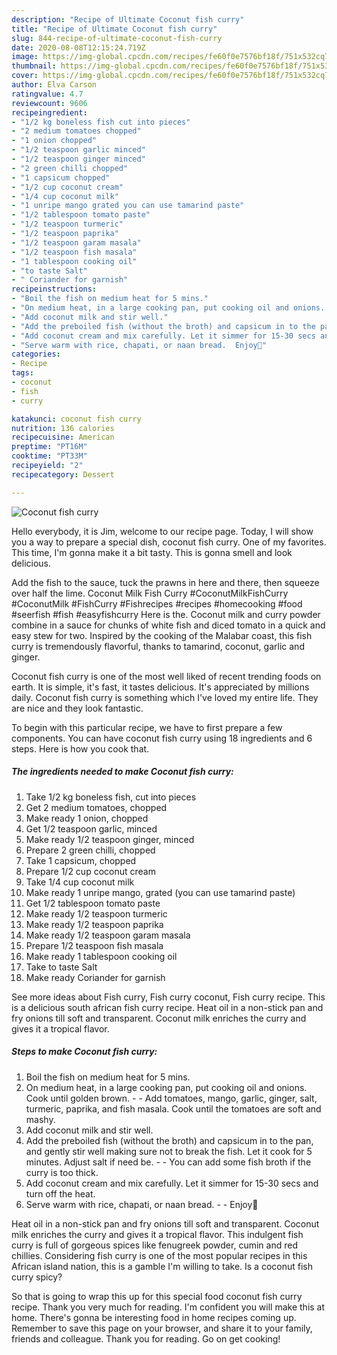 ```yaml
---
description: "Recipe of Ultimate Coconut fish curry"
title: "Recipe of Ultimate Coconut fish curry"
slug: 844-recipe-of-ultimate-coconut-fish-curry
date: 2020-08-08T12:15:24.719Z
image: https://img-global.cpcdn.com/recipes/fe60f0e7576bf18f/751x532cq70/coconut-fish-curry-recipe-main-photo.jpg
thumbnail: https://img-global.cpcdn.com/recipes/fe60f0e7576bf18f/751x532cq70/coconut-fish-curry-recipe-main-photo.jpg
cover: https://img-global.cpcdn.com/recipes/fe60f0e7576bf18f/751x532cq70/coconut-fish-curry-recipe-main-photo.jpg
author: Elva Carson
ratingvalue: 4.7
reviewcount: 9606
recipeingredient:
- "1/2 kg boneless fish cut into pieces"
- "2 medium tomatoes chopped"
- "1 onion chopped"
- "1/2 teaspoon garlic minced"
- "1/2 teaspoon ginger minced"
- "2 green chilli chopped"
- "1 capsicum chopped"
- "1/2 cup coconut cream"
- "1/4 cup coconut milk"
- "1 unripe mango grated you can use tamarind paste"
- "1/2 tablespoon tomato paste"
- "1/2 teaspoon turmeric"
- "1/2 teaspoon paprika"
- "1/2 teaspoon garam masala"
- "1/2 teaspoon fish masala"
- "1 tablespoon cooking oil"
- "to taste Salt"
- " Coriander for garnish"
recipeinstructions:
- "Boil the fish on medium heat for 5 mins."
- "On medium heat, in a large cooking pan, put cooking oil and onions. Cook until golden brown.  Add tomatoes, mango, garlic, ginger, salt, turmeric, paprika, and fish masala. Cook until the tomatoes are soft and mashy."
- "Add coconut milk and stir well."
- "Add the preboiled fish (without the broth) and capsicum in to the pan, and gently stir well making sure not to break the fish. Let it cook for 5 minutes. Adjust salt if need be.  You can add some fish broth if the curry is too thick."
- "Add coconut cream and mix carefully. Let it simmer for 15-30 secs and turn off the heat."
- "Serve warm with rice, chapati, or naan bread.  Enjoy🌹"
categories:
- Recipe
tags:
- coconut
- fish
- curry

katakunci: coconut fish curry 
nutrition: 136 calories
recipecuisine: American
preptime: "PT16M"
cooktime: "PT33M"
recipeyield: "2"
recipecategory: Dessert

---
```



![Coconut fish curry](https://img-global.cpcdn.com/recipes/fe60f0e7576bf18f/751x532cq70/coconut-fish-curry-recipe-main-photo.jpg)

Hello everybody, it is Jim, welcome to our recipe page. Today, I will show you a way to prepare a special dish, coconut fish curry. One of my favorites. This time, I'm gonna make it a bit tasty. This is gonna smell and look delicious.

Add the fish to the sauce, tuck the prawns in here and there, then squeeze over half the lime. Coconut Milk Fish Curry #CoconutMilkFishCurry #CoconutMilk #FishCurry #Fishrecipes #recipes #homecooking #food #seerfish #fish #easyfishcurry Here is the. Coconut milk and curry powder combine in a sauce for chunks of white fish and diced tomato in a quick and easy stew for two. Inspired by the cooking of the Malabar coast, this fish curry is tremendously flavorful, thanks to tamarind, coconut, garlic and ginger.

Coconut fish curry is one of the most well liked of recent trending foods on earth. It is simple, it's fast, it tastes delicious. It's appreciated by millions daily. Coconut fish curry is something which I've loved my entire life. They are nice and they look fantastic.


To begin with this particular recipe, we have to first prepare a few components. You can have coconut fish curry using 18 ingredients and 6 steps. Here is how you cook that.

<!--inarticleads1-->

##### The ingredients needed to make Coconut fish curry:

1. Take 1/2 kg boneless fish, cut into pieces
1. Get 2 medium tomatoes, chopped
1. Make ready 1 onion, chopped
1. Get 1/2 teaspoon garlic, minced
1. Make ready 1/2 teaspoon ginger, minced
1. Prepare 2 green chilli, chopped
1. Take 1 capsicum, chopped
1. Prepare 1/2 cup coconut cream
1. Take 1/4 cup coconut milk
1. Make ready 1 unripe mango, grated (you can use tamarind paste)
1. Get 1/2 tablespoon tomato paste
1. Make ready 1/2 teaspoon turmeric
1. Make ready 1/2 teaspoon paprika
1. Make ready 1/2 teaspoon garam masala
1. Prepare 1/2 teaspoon fish masala
1. Make ready 1 tablespoon cooking oil
1. Take to taste Salt
1. Make ready  Coriander for garnish


See more ideas about Fish curry, Fish curry coconut, Fish curry recipe. This is a delicious south african fish curry recipe. Heat oil in a non-stick pan and fry onions till soft and transparent. Coconut milk enriches the curry and gives it a tropical flavor. 

<!--inarticleads2-->

##### Steps to make Coconut fish curry:

1. Boil the fish on medium heat for 5 mins.
1. On medium heat, in a large cooking pan, put cooking oil and onions. Cook until golden brown. -  - Add tomatoes, mango, garlic, ginger, salt, turmeric, paprika, and fish masala. Cook until the tomatoes are soft and mashy.
1. Add coconut milk and stir well.
1. Add the preboiled fish (without the broth) and capsicum in to the pan, and gently stir well making sure not to break the fish. Let it cook for 5 minutes. Adjust salt if need be. -  - You can add some fish broth if the curry is too thick.
1. Add coconut cream and mix carefully. Let it simmer for 15-30 secs and turn off the heat.
1. Serve warm with rice, chapati, or naan bread. -  - Enjoy🌹


Heat oil in a non-stick pan and fry onions till soft and transparent. Coconut milk enriches the curry and gives it a tropical flavor. This indulgent fish curry is full of gorgeous spices like fenugreek powder, cumin and red chillies. Considering fish curry is one of the most popular recipes in this African island nation, this is a gamble I&#39;m willing to take. Is a coconut fish curry spicy? 

So that is going to wrap this up for this special food coconut fish curry recipe. Thank you very much for reading. I'm confident you will make this at home. There's gonna be interesting food in home recipes coming up. Remember to save this page on your browser, and share it to your family, friends and colleague. Thank you for reading. Go on get cooking!

